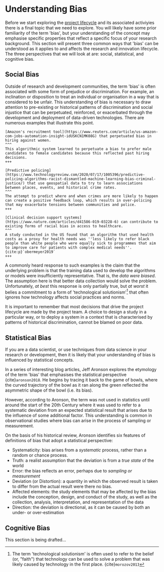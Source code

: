 # Understanding Bias

Before we start exploring the [project lifecycle](../chapter4/index.md) and its associated activiyies there is a final topic that we need to explore.
You will likely have some prior familiarity of the term 'bias', but your understanding of the concept may emphasise specific properties that reflect a specific focus of your research background.
This section will present three common ways that 'bias' can be understood as it applies to and affects the research and innovation lifecycle. 
The three perspectives that we will look at are: social, statistical, and cognitive bias.

## Social Bias

Outside of research and development communities, the term 'bias' is often associated with some form of prejudice or discrimination.
For example, an inclination or disposition to treat an individual or organisation in a way that is considered to be unfair.
This understanding of bias is necessary to draw attention to pre-existing or historical patterns of discrimination and social injustice that can be perpetuated, reinforced, or exacerbated through the development and deployment of data-driven technologies.
There are numerous examples that illustrate this point.

````{panels}
[Amazon's recruitment tool](https://www.reuters.com/article/us-amazon-com-jobs-automation-insight-idUSKCN1MK08G) that perpetuated bias in hiring against women.
^^^
This algorithmic system learned to perpetuate a bias to prefer male candidates to female candidates because this reflected past hiring decisions.
+++

[Predictive policing](https://www.technologyreview.com/2020/07/17/1005396/predictive-policing-algorithms-racist-dismantled-machine-learning-bias-criminal-justice/) that use geospatial data to try to learn associations between places, events, and historical crime rates.
^^^
The attempt to predict where and when crimes are more likely to happen can create a positive feedback loop, which results in over-policing that may exacerbate tensions between communities and police.
+++

[Clinical decision support systems](https://www.nature.com/articles/d41586-019-03228-6) can contribute to existing forms of racial bias in access to healthcare.
^^^
A study conducted in the US found that an algorithm that used health costs as a proxy for health needs was ''less likely to refer black people than white people who were equally sick to programmes that aim to improve care for patients with complex medical needs''. {cite:p}`obermeyer2019`
+++
````

A commonly heard response to such examples is the claim that the underlying problem is that the training data used to develop the algorithms or models were insufficiently representative. That is, the *data were biased*. The assumption here is that better data collection would solve the problem. Unfortunately, *at best* this response is only partially true, but *at worst* it belies a commitment to a form of 'technological solutionism'[^solutionism] that often ignores how technology affects social practices and norms.

It is important to remember that most decisions that drive the project lifecycle are made by the project team. A choice to design a study in a particular way, or to deploy a system in a context that is characterised by patterns of historical discrimination, cannot be blamed on poor data.

[^solutionism]: The term 'technological solutionism' is often used to refer to the belief (or, "faith") that technology can be used to solve a problem that was likely caused by technology in the first place. {cite}`morozov2013`

## Statistical Bias

If you are a data scientist, or use techniques from data science in your research or development, then it is likely that your understanding of bias is influenced by statistical concepts.

In a series of interesting blog articles, Jeff Aronson explores the etymology of the term 'bias' that emphasises the statistical perspective {cite}`aronson2018`. He begins by tracing it back to the game of bowls, where the curved trajectory of the bowl as it ran along the green reflected the asymmetric shape of the bowl (i.e. its bias).

However, according to Aronson, the term was not used in statistics until around the start of the 20th Century where it was used to refer to a systematic deviation from an expected statistical result that arises due to the influence of some additional factor. This understanding is common in observational studies where bias can arise in the process of sampling or measurement.

On the basis of his historical review, Aronson identifies six features of definitions of bias that adopt a statistical perspective:

* Systematicity: bias arises from a *systematic* process, rather than a random or chance process.
* Truth: a realist assumption that the deviation is from a *true state* of the world
* Error: the bias reflects an error, perhaps due to *sampling or measurement*
* Deviation (or Distortion): a quantity in which the observed result is taken to differ from the actual result were there no bias.
* Affected elements: the study elements that may be affected by the bias include the conception, design, and conduct of the study, as well as the collection, analysis, interpretation, and representation of the data
* Direction: the deviation is directional, as it can be caused by both an under- or over-estimation

## Cognitive Bias

This section is being drafted...
